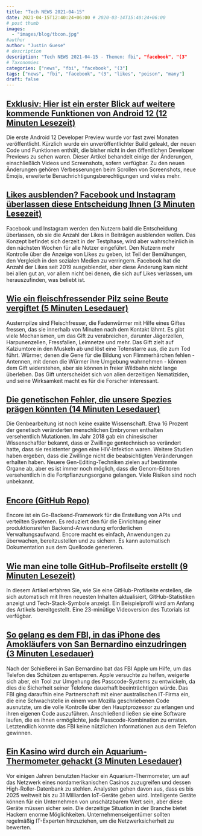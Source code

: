 ```yaml
---
title: "Tech NEWS 2021-04-15"
date: 2021-04-15T12:40:24+06:00 # 2020-03-14T15:40:24+06:00
# post thumb
images:
  - "images/blog/tbcon.jpg"
#author
author: "Justin Guese"
# description
description: "Tech NEWS 2021-04-15 - Themen: fbi", "facebook", "(3"
# Taxonomies
categories: ["news", "fbi", "facebook", "(3"]
tags: ["news", "fbi", "facebook", "(3", "likes", "poison", "many"]
draft: false
---
```


## [Exklusiv: Hier ist ein erster Blick auf weitere kommende Funktionen von Android 12 (12 Minuten Lesezeit)](https://www.xda-developers.com/android-12-beta-features-leak/)

 Die erste Android 12 Developer Preview wurde vor fast zwei Monaten veröffentlicht. Kürzlich wurde ein unveröffentlichter Build geleakt, der neuen Code und Funktionen enthält, die bisher nicht in den öffentlichen Developer Previews zu sehen waren. Dieser Artikel behandelt einige der Änderungen, einschließlich Videos und Screenshots, sofern verfügbar. Zu den neuen Änderungen gehören Verbesserungen beim Scrollen von Screenshots, neue Emojis, erweiterte Benachrichtigungsberechtigungen und vieles mehr.

## [Likes ausblenden? Facebook und Instagram überlassen diese Entscheidung Ihnen (3 Minuten Lesezeit)](https://www.usatoday.com/story/tech/2021/04/14/facebook-instagram-hide-likes-counts-reactions/7211213002/)

 Facebook und Instagram werden den Nutzern bald die Entscheidung überlassen, ob sie die Anzahl der Likes in Beiträgen ausblenden wollen. Das Konzept befindet sich derzeit in der Testphase, wird aber wahrscheinlich in den nächsten Wochen für alle Nutzer eingeführt. Den Nutzern mehr Kontrolle über die Anzeige von Likes zu geben, ist Teil der Bemühungen, den Vergleich in den sozialen Medien zu verringern. Facebook hat die Anzahl der Likes seit 2019 ausgeblendet, aber diese Änderung kam nicht bei allen gut an, vor allem nicht bei denen, die sich auf Likes verlassen, um herauszufinden, was beliebt ist.

## [Wie ein fleischfressender Pilz seine Beute vergiftet (5 Minuten Lesedauer)](https://www.scientificamerican.com/article/how-a-carnivorous-mushroom-poisons-its-prey/)

 Austernpilze sind Fleischfresser, die Fadenwürmer mit Hilfe eines Giftes fressen, das sie innerhalb von Minuten nach dem Kontakt lähmt. Es gibt viele Mechanismen, um das Gift zu verabreichen, darunter Jägerzellen, Harpunenzellen, Fressfallen, Leimnetze und mehr. Das Gift zielt auf Kalziumtore in den Muskeln ab und löst eine Totenstarre aus, die zum Tod führt. Würmer, denen die Gene für die Bildung von Flimmerhärchen fehlen - Antennen, mit denen die Würmer ihre Umgebung wahrnehmen - können dem Gift widerstehen, aber sie können in freier Wildbahn nicht lange überleben. Das Gift unterscheidet sich von allen derzeitigen Nematiziden, und seine Wirksamkeit macht es für die Forscher interessant.

## [Die genetischen Fehler, die unsere Spezies prägen könnten (14 Minuten Lesedauer)](https://www.bbc.com/future/article/20210412-the-genetic-mistakes-that-could-shape-our-species)

 Die Genbearbeitung ist noch keine exakte Wissenschaft. Etwa 16 Prozent der genetisch veränderten menschlichen Embryonen enthalten versehentlich Mutationen. Im Jahr 2018 gab ein chinesischer Wissenschaftler bekannt, dass er Zwillinge gentechnisch so verändert hatte, dass sie resistenter gegen eine HIV-Infektion waren. Weitere Studien haben ergeben, dass die Zwillinge nicht die beabsichtigten Veränderungen erhalten haben. Neuere Gen-Editing-Techniken zielen auf bestimmte Organe ab, aber es ist immer noch möglich, dass die Genom-Editoren versehentlich in die Fortpflanzungsorgane gelangen. Viele Risiken sind noch unbekannt.

## [Encore (GitHub Repo)](https://github.com/encoredev/encore)

 Encore ist ein Go-Backend-Framework für die Erstellung von APIs und verteilten Systemen. Es reduziert den für die Einrichtung einer produktionsreifen Backend-Anwendung erforderlichen Verwaltungsaufwand. Encore macht es einfach, Anwendungen zu überwachen, bereitzustellen und zu sichern. Es kann automatisch Dokumentation aus dem Quellcode generieren.

## [Wie man eine tolle GitHub-Profilseite erstellt (9 Minuten Lesezeit)](https://catalins.tech/how-to-create-a-kickass-github-profile-page)

 In diesem Artikel erfahren Sie, wie Sie eine GitHub-Profilseite erstellen, die sich automatisch mit Ihren neuesten Inhalten aktualisiert, GitHub-Statistiken anzeigt und Tech-Stack-Symbole anzeigt. Ein Beispielprofil wird am Anfang des Artikels bereitgestellt. Eine 23-minütige Videoversion des Tutorials ist verfügbar.

## [So gelang es dem FBI, in das iPhone des Amokläufers von San Bernardino einzudringen (3 Minuten Lesedauer)](https://www.theverge.com/2021/4/14/22383957/fbi-san-bernadino-iphone-hack-shooting-investigation)

 Nach der Schießerei in San Bernardino bat das FBI Apple um Hilfe, um das Telefon des Schützen zu entsperren. Apple versuchte zu helfen, weigerte sich aber, ein Tool zur Umgehung des Passcode-Systems zu entwickeln, da dies die Sicherheit seiner Telefone dauerhaft beeinträchtigen würde. Das FBI ging daraufhin eine Partnerschaft mit einer australischen IT-Firma ein, die eine Schwachstelle in einem von Mozilla geschriebenen Code ausnutzte, um die volle Kontrolle über den Hauptprozessor zu erlangen und ihren eigenen Code auszuführen. Anschließend ließen sie eine Software laufen, die es ihnen ermöglichte, jede Passcode-Kombination zu erraten. Letztendlich konnte das FBI keine nützlichen Informationen aus dem Telefon gewinnen.

## [Ein Kasino wird durch ein Aquarium-Thermometer gehackt (3 Minuten Lesedauer)](https://www.entrepreneur.com/article/368943)

 Vor einigen Jahren benutzten Hacker ein Aquarium-Thermometer, um auf das Netzwerk eines nordamerikanischen Casinos zuzugreifen und dessen High-Roller-Datenbank zu stehlen. Analysten gehen davon aus, dass es bis 2025 weltweit bis zu 31 Milliarden IoT-Geräte geben wird. Intelligente Geräte können für ein Unternehmen von unschätzbarem Wert sein, aber diese Geräte müssen sicher sein. Die derzeitige Situation in der Branche bietet Hackern enorme Möglichkeiten. Unternehmenseigentümer sollten regelmäßig IT-Experten hinzuziehen, um die Netzwerksicherheit zu bewerten.

